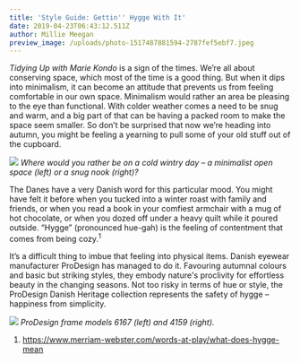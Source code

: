 ```yaml
---
title: 'Style Guide: Gettin'' Hygge With It'
date: 2019-04-23T06:43:12.511Z
author: Millie Meegan
preview_image: /uploads/photo-1517487881594-2787fef5ebf7.jpeg
---
```

<i>Tidying Up with Marie Kondo</i> is a sign of the times. We’re all about conserving space, which most of the time is a good thing. But when it dips into minimalism, it can become an attitude that prevents us from feeling comfortable in our own space. Minimalism would rather an area be pleasing to the eye than functional. With colder weather comes a need to be snug and warm, and a big part of that can be having a packed room to make the space seem smaller. So don’t be surprised that now we’re heading into autumn, you might be feeling a yearning to pull some of your old stuff out of the cupboard.

![](/uploads/minimalist-vs-cozy.jpg)
_Where would you rather be on a cold wintry day – a minimalist open space (left) or a snug nook (right)?_

The Danes have a very Danish word for this particular mood. You might have felt it before when you tucked into a winter roast with family and friends, or when you read a book in your comfiest armchair with a mug of hot chocolate, or when you dozed off under a heavy quilt while it poured outside. “Hygge” (pronounced hue-gah) is the feeling of contentment that comes from being cozy.<sup>1</sup>

It’s a difficult thing to imbue that feeling into physical items. Danish eyewear manufacturer ProDesign has managed to do it. Favouring autumnal colours and basic but striking styles, they embody nature's proclivity for effortless beauty in the changing seasons. Not too risky in terms of hue or style, the ProDesign Danish Heritage collection represents the safety of hygge – happiness from simplicity.

![](/uploads/hygge-blog.jpg)
_ProDesign frame models 6167 (left) and 4159 (right)._

1. https://www.merriam-webster.com/words-at-play/what-does-hygge-mean

